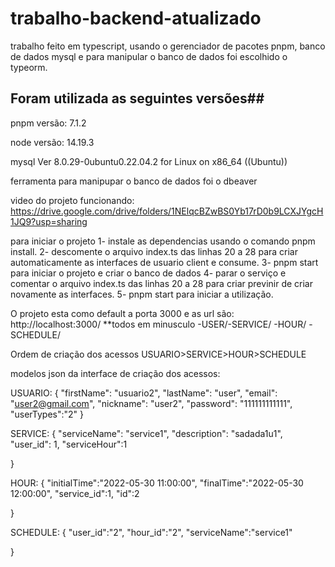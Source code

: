 # trabalho-backend-atualizado

trabalho feito em typescript, usando o gerenciador de pacotes pnpm, banco de dados mysql e para manipular o banco de dados foi escolhido o typeorm.

## Foram utilizada as seguintes versões##

pnpm versão: 7.1.2

node versão: 14.19.3

mysql  Ver 8.0.29-0ubuntu0.22.04.2 for Linux on x86_64 ((Ubuntu))

ferramenta para manipupar o banco de dados foi o dbeaver

video do projeto funcionando: https://drive.google.com/drive/folders/1NElqcBZwBS0Yb17rD0b9LCXJYgcH1JQ9?usp=sharing


para iniciar o projeto
1- instale as dependencias usando o comando pnpm install.
2- descomente  o arquivo index.ts das linhas 20 a 28 para criar automaticamente as interfaces de usuario client e consume.
3- pnpm start para iniciar o projeto e criar o banco de dados
4- parar o serviço e comentar o arquivo index.ts das linhas 20 a 28 para criar previnir de criar novamente as interfaces.
5- pnpm start para iniciar a utilização.

O projeto esta como default a porta 3000 e as url são:
http://localhost:3000/ **todos em minusculo -USER/-SERVICE/ -HOUR/ -SCHEDULE/
                        
Ordem de criação dos acessos USUARIO>SERVICE>HOUR>SCHEDULE

modelos json da interface de criação dos acessos:

USUARIO: 
{
    "firstName": "usuario2",
    "lastName": "user",
    "email": "user2@gmail.com",
    "nickname": "user2",
    "password": "111111111111",
    "userTypes":"2"
}

SERVICE:
{
    "serviceName": "service1",
    "description": "sadada1u1",
    "user_id": 1,
    "serviceHour":1

}

HOUR:
{
    "initialTime":"2022-05-30 11:00:00",
     "finalTime":"2022-05-30 12:00:00",
    "service_id":1,
    "id":2


}

SCHEDULE:
{
    "user_id":"2",
    "hour_id":"2",
    "serviceName":"service1"

}
